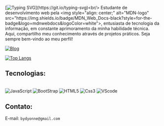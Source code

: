 [![Typing SVG](https://readme-typing-svg.demolab.com/?size=29&color=F0F8FF&lines=Olá!+Eu+sou+Dyonne+Eberty💻;Tenho+28+anos.+Residente+em+Goiânia;)](https://git.io/typing-svg)<br/>
Estudante de desenvolvimento web pela <img style="align: center;" alt="MDN-logo" src="https://img.shields.io/badge/MDN_Web_Docs-black?style=for-the-badge&logo=mdnwebdocs&logoColor=white">, entusiasta de tecnologia da informação, em constante aprimoramento da minha habilidade técnica. Aqui, compartilho meu conhecimento através de projetos práticos.
Seja sempre bem-vindo ao meu perfil!

[![Blog](https://img.shields.io/badge/LinkedIn-0077B5?style=for-the-badge&logo=linkedin&logoColor=white)](https://www.linkedin.com/in/dyonne-cunha)

[![Top Langs](https://github-readme-stats.vercel.app/api/top-langs/?username=dyonneEberty)](https://github.com/dyonneEberty/github-readme-stats)

## Tecnologias:

<div style="display: inline_block"><br/>
    <img align="center" alt="JavaScript" src="https://img.shields.io/badge/JavaScript-323330?style=for-the-badge&logo=javascript&logoColor=F7DF1E">
    <img align="center" alt="BootStrap" src="https://img.shields.io/badge/Bootstrap-563D7C?style=for-the-badge&logo=bootstrap&logoColor=white">
    <img align="center" alt="HTML5" src="https://img.shields.io/badge/HTML5-E34F26?style=for-the-badge&logo=html5&logoColor=white">
    <img align="center" alt="Css3" src="https://img.shields.io/badge/CSS3-1572B6?style=for-the-badge&logo=css3&logoColor=white">
    <img align="center" alt="VScode" src="https://img.shields.io/badge/Visual_Studio_Code-0078D4?style=for-the-badge&logo=visual%20studio%20code&logoColor=white">
</div>

## Contato:

 E-mail: `bydyonne@gmail.com`
